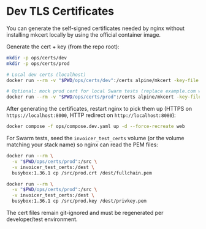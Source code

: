 # Dev TLS Certificates

You can generate the self-signed certificates needed by nginx without installing mkcert locally by using the official
container image.

Generate the cert + key (from the repo root):

```bash
mkdir -p ops/certs/dev
mkdir -p ops/certs/prod

# Local dev certs (localhost)
docker run --rm -v "$PWD/ops/certs/dev":/certs alpine/mkcert -key-file /certs/dev.key -cert-file /certs/dev.crt "localhost" 127.0.0.1 ::1

# Optional: mock prod cert for local Swarm tests (replace example.com with your domain)
docker run --rm -v "$PWD/ops/certs/prod":/certs alpine/mkcert -key-file /certs/prod.key -cert-file /certs/prod.crt "invoices.example.com"
```

After generating the certificates, restart nginx to pick them up (HTTPS on `https://localhost:8000`, HTTP redirect on `http://localhost:8080`):

```bash
docker compose -f ops/compose.dev.yaml up -d --force-recreate web
```

For Swarm tests, seed the `invoicer_test_certs` volume (or the volume matching your stack name) so nginx can read the
PEM files:

```bash
docker run --rm \
  -v "$PWD/ops/certs/prod":/src \
  -v invoicer_test_certs:/dest \
  busybox:1.36.1 cp /src/prod.crt /dest/fullchain.pem

docker run --rm \
  -v "$PWD/ops/certs/prod":/src \
  -v invoicer_test_certs:/dest \
  busybox:1.36.1 cp /src/prod.key /dest/privkey.pem
```

The cert files remain git-ignored and must be regenerated per developer/test environment.

